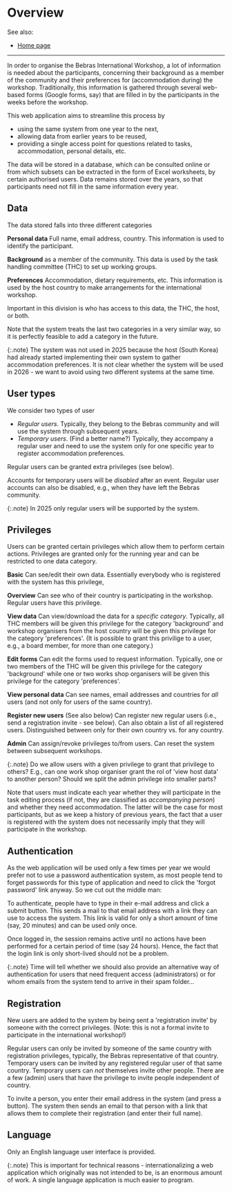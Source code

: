 Overview
===

See also:

* [Home page](index.md)

---

In order to organise the Bebras International Workshop, a lot of information is needed about the participants,
concerning their background as a member of the community and their preferences for (accommodation during) the workshop.
Traditionally, this information is gathered through several web-based forms (Google forms, say) that are filled in by
the participants in the weeks before the workshop.

This web application aims to streamline this process by

* using the same system from one year to the next,
* allowing data from earlier years to be reused,
* providing a single access point for questions related to tasks, accommodation, personal details, etc.

The data will be stored in a database, which can be consulted online or from which subsets can be extracted in the form
of Excel worksheets, by certain authorised users. Data remains stored over the years, so that participants need not fill
in the same information every year.

Data
----

The data stored falls into three different categories

**Personal data** Full name, email address, country. This information is used to identify the
participant.

**Background** as a member of the community. This data is used by the task handling committee (THC) to set up working
groups.

**Preferences** Accommodation, dietary requirements, etc. This information is used by the host country to make
arrangements for the international workshop.

Important in this division is who has access to this data, the THC, the host, or both.

Note that the system treats the last two categories in a very similar way, so it is perfectly feasible to add
a category in the future.

{:.note}
The system was not used in 2025 because the host (South Korea) had already started implementing 
their own system to gather accommodation preferences. It is not clear whether the system will
be used in 2026 - we want to avoid using two different systems at the same time.

User types
---
We consider two types of user

* *Regular users*. Typically, they belong to the Bebras community
  and will use the system through subsequent years.
* *Temporary users*. (Find a better name?) Typically, they accompany
  a regular user and need to use the system only for one specific year to
  register accommodation preferences.

Regular users can be granted extra privileges (see below).

Accounts for temporary users will be *disabled* after an event.
Regular user accounts can also be disabled, e.g., when they have left
the Bebras community.

{:.note}
In 2025 only regular users will be supported by the system.

Privileges
---
Users can be granted certain privileges which allow them to perform certain actions. Privileges are granted
only for the running year and can be restricted to one data category.

**Basic** Can see/edit their own data.
Essentially everybody who is registered with the system has this privilege,

**Overview** Can see who of their country is participating in the workshop. 
Regular users have this privilege.

**View data** Can view/download the data for a *specific category*. Typically, all THC members
will be given this privilege for the category 'background' and workshop organisers from the host
country will be given this privilege for the category 'preferences'. (It is possible to grant this
privilige to a user, e.g., a board member, for more than one category.)

**Edit forms** Can edit the forms used to request information. Typically, one or two members of the THC
will be given this privilege for the category 'background' while one or two works shop organisers will be
given this privilege for the category 'preferences'.

**View personal data** Can see names, email addresses and countries for *all* users (and not only
for users of the same country).

**Register new users** (See also below) Can register new regular users
(i.e., send a registration invite - see below). 
Can also obtain a list of all registered users.
Distinguished between
only for their own country vs. for any country.

**Admin** Can assign/revoke privileges to/from users. Can reset the system between subsequent workshops.

{:.note}
Do we allow users with a given privilege to grant that privilege to others? E.g., can one work shop organiser grant the
rol of 'view host data' to
another person? Should we split the admin privilege into smaller parts?

Note that users must indicate each year whether they will participate in the task editing process (if not, they are
classified as *accompanying person*) and whether
they need accommodation. The latter will be the case for most participants, but as we keep a history of previous years,
the fact that a user is registered
with the system does not necessarily imply that they will participate in the workshop.

Authentication
---
As the web application will be used only a few times per year we would prefer not to use a password authentication
system, as most people tend to forget passwords for this type of application and need to click the 'forgot password'
link anyway. So we cut out the middle man:

To authenticate, people have to type in their e-mail address and click a submit button. This sends a mail to that email
address with a link they can use to access the system. This link is valid for only a 
short amount of time (say, 20 minutes)
and can be used
only once. 

Once logged in, the session remains active until no actions have been performed for a certain
period of time (say 24 hours). Hence, the fact that the login link is only short-lived should not be a problem. 

{:.note}
Time will tell whether we should also provide an alternative way of authentication for users
that need frequent access (administrators) or for whom
emails from the system tend to arrive in their spam folder…

Registration
---

New users are added to the system by being sent a 'registration invite'
by someone with the correct privileges. (Note: this is not a formal
invite to participate in the international workshop!)

Regular users can only be invited by someone of the same country
with registration privileges, typically, the Bebras representative
of that country.
Temporary users can be invited by any registered regular user of that
same country. Temporary users can *not* themselves invite other people.
There are a few (admin) users that have the privilege
to invite people independent of country.

To invite a person, you enter their email address
in the system (and press a button). The system then sends an email to that person
with a link that allows them to complete their registration
(and enter their full name).

Language
--------
Only an English language user interface is provided.

{:.note}
This is important for technical reasons - internationalizing a web application which originally was not intended to be,
is an enormous amount of work. A single language application is much easier to program.


